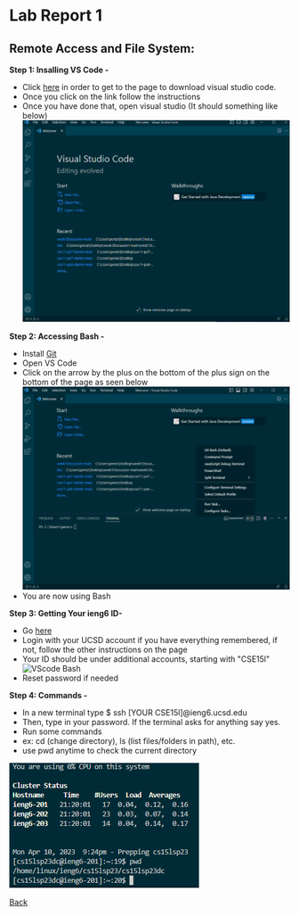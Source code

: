 # Lab Report 1
## **Remote Access and File System:**

**Step 1: Insalling VS Code -**
* Click [here](https://code.visualstudio.com/) in order to get to the page to download visual studio code.
* Once you click on the link follow the instructions
* Once you have done that, open visual studio (It should something like below)
![VScode Open](VScodeFirst.png)


**Step 2: Accessing Bash -**
* Install [Git](https://gitforwindows.org/)
* Open VS Code
* Click on the arrow by the plus on the bottom of the plus sign on the bottom of the page as seen below
![VScode Bash](VScodeBash.png)
* You are now using Bash


**Step 3: Getting Your ieng6 ID-**
* Go [here](https://sdacs.ucsd.edu/~icc/index.php)
* Login with your UCSD account if you have everything remembered, if not, follow the other instructions on the page
* Your ID should be under additional accounts, starting with "CSE15l"
![VScode Bash](AccountName.png)
* Reset password if needed

**Step 4: Commands -**
* In a new terminal type $ ssh [YOUR CSE15l]@ieng6.ucsd.edu
* Then, type in your password. If the terminal asks for anything say yes.
* Run some commands
* ex: cd (change directory), ls (list files/folders in path), etc.
* use pwd anytime to check the current directory


![Terminal](Terminal.png)




[Back](https://ienaweigh.github.io/cse15l-lab-reports/)

